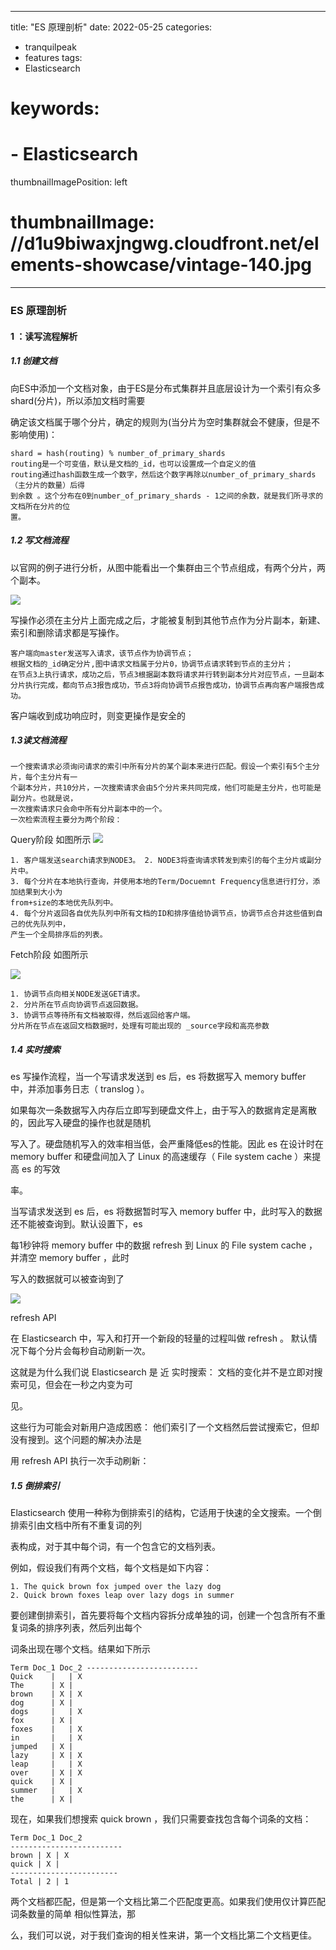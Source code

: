 
---
title: "ES 原理剖析"
date: 2022-05-25
categories:
- tranquilpeak
- features
tags:
- Elasticsearch
# keywords:
# - Elasticsearch
thumbnailImagePosition: left
# thumbnailImage: //d1u9biwaxjngwg.cloudfront.net/elements-showcase/vintage-140.jpg
---

<!--more-->

### ES 原理剖析 



#### 1 ：读写流程解析

##### 1.1 创建文档

向ES中添加一个文档对象，由于ES是分布式集群并且底层设计为一个索引有众多shard(分片)，所以添加文档时需要

确定该文档属于哪个分片，确定的规则为(当分片为空时集群就会不健康，但是不影响使用)：

```
shard = hash(routing) % number_of_primary_shards
routing是一个可变值，默认是文档的_id，也可以设置成一个自定义的值
routing通过hash函数生成一个数字，然后这个数字再除以number_of_primary_shards（主分片的数量）后得
到余数 。这个分布在0到number_of_primary_shards - 1之间的余数，就是我们所寻求的文档所在分片的位
置。
```

##### 1.2 写文档流程

以官网的例子进行分析，从图中能看出一个集群由三个节点组成，有两个分片，两个副本。

![](/img/esprinciple1.png)

写操作必须在主分片上面完成之后，才能被复制到其他节点作为分片副本，新建、索引和删除请求都是写操作。

```
客户端向master发送写入请求，该节点作为协调节点；
根据文档的_id确定分片,图中请求文档属于分片0，协调节点请求转到节点的主分片；
在节点3上执行请求，成功之后，节点3根据副本数将请求并行转到副本分片对应节点，一旦副本分片执行完成，都向节点3报告成功，节点3将向协调节点报告成功，协调节点再向客户端报告成功。
```

客户端收到成功响应时，则变更操作是安全的 

##### 1.3读文档流程

```
一个搜索请求必须询问请求的索引中所有分片的某个副本来进行匹配。假设一个索引有5个主分片，每个主分片有一
个副本分片，共10分片，一次搜索请求会由5个分片来共同完成，他们可能是主分片，也可能是副分片。也就是说，
一次搜索请求只会命中所有分片副本中的一个。
一次检索流程主要分为两个阶段：
```

Query阶段 如图所示
![](/img/esprinciple2.png)


```
1. 客户端发送search请求到NODE3。 2. NODE3将查询请求转发到索引的每个主分片或副分片中。
3. 每个分片在本地执行查询，并使用本地的Term/Docuemnt Frequency信息进行打分，添加结果到大小为
from+size的本地优先队列中。
4. 每个分片返回各自优先队列中所有文档的ID和排序值给协调节点，协调节点合并这些值到自己的优先队列中，
产生一个全局排序后的列表。
```

Fetch阶段 如图所示

![](/img/esprinciple3.png)

```
1. 协调节点向相关NODE发送GET请求。
2. 分片所在节点向协调节点返回数据。
3. 协调节点等待所有文档被取得，然后返回给客户端。
分片所在节点在返回文档数据时，处理有可能出现的 _source字段和高亮参数
```



##### 1.4 实时搜索

es 写操作流程，当一个写请求发送到 es 后，es 将数据写入 memory buffer 中，并添加事务日志（ translog ）。

如果每次一条数据写入内存后立即写到硬盘文件上，由于写入的数据肯定是离散的，因此写入硬盘的操作也就是随机

写入了。硬盘随机写入的效率相当低，会严重降低es的性能。因此 es 在设计时在 memory buffer 和硬盘间加入了 Linux 的高速缓存（ File system cache ）来提高 es 的写效

率。

当写请求发送到 es 后，es 将数据暂时写入 memory buffer 中，此时写入的数据还不能被查询到。默认设置下，es

每1秒钟将 memory buffer 中的数据 refresh 到 Linux 的 File system cache ，并清空 memory buffer ，此时

写入的数据就可以被查询到了

![](/img/esprinciple4.png)

refresh API

在 Elasticsearch 中，写入和打开一个新段的轻量的过程叫做 refresh 。 默认情况下每个分片会每秒自动刷新一次。

这就是为什么我们说 Elasticsearch 是 近 实时搜索： 文档的变化并不是立即对搜索可见，但会在一秒之内变为可

见。

这些行为可能会对新用户造成困惑： 他们索引了一个文档然后尝试搜索它，但却没有搜到。这个问题的解决办法是

用 refresh API 执行一次手动刷新：



##### 1.5 倒排索引

Elasticsearch 使用一种称为倒排索引的结构，它适用于快速的全文搜索。一个倒排索引由文档中所有不重复词的列

表构成，对于其中每个词，有一个包含它的文档列表。

例如，假设我们有两个文档，每个文档是如下内容：

```
1. The quick brown fox jumped over the lazy dog 
2. Quick brown foxes leap over lazy dogs in summer
```

要创建倒排索引，首先要将每个文档内容拆分成单独的词，创建一个包含所有不重复词条的排序列表，然后列出每个

词条出现在哪个文档。结果如下所示

```
Term Doc_1 Doc_2 ------------------------- 
Quick    |   | X 
The      | X | 
brown    | X | X 
dog      | X | 
dogs     |   | X 
fox      | X | 
foxes    |   | X 
in       |   | X 
jumped   | X | 
lazy     | X | X 
leap     |   | X 
over     | X | X 
quick    | X | 
summer   |   | X 
the      | X |
```

现在，如果我们想搜索 quick brown ，我们只需要查找包含每个词条的文档：

```
Term Doc_1 Doc_2 
------------------------- 
brown | X | X 
quick | X | 
------------------------ 
Total | 2 | 1
```

两个文档都匹配，但是第一个文档比第二个匹配度更高。如果我们使用仅计算匹配词条数量的简单 相似性算法，那

么，我们可以说，对于我们查询的相关性来讲，第一个文档比第二个文档更佳。